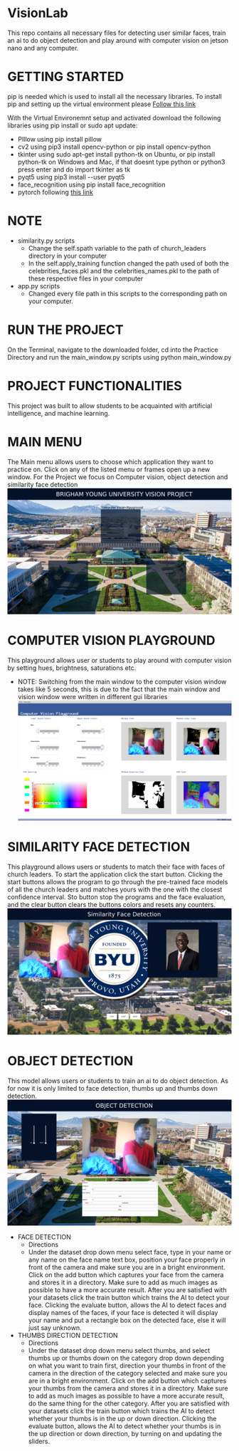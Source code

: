 # VisionLab
This repo contains all necessary files for detecting user similar faces, train an ai to do object detection and play around with computer vision on jetson nano and any computer.

# GETTING STARTED
pip is needed which is used to install all the necessary libraries. To install pip and setting up the virtual environment please [Follow this link](https://packaging.python.org/guides/installing-using-pip-and-virtual-environments/)

With the Virtual Environemnt setup and activated download the following libraries using pip install or sudo apt update:
* PIllow using pip install pillow
* cv2 using  pip3 install opencv-python or pip install opencv-python
* tkinter using sudo apt-get install python-tk on Ubuntu, or pip install python-tk on Windows and Mac, if that doesnt type python or python3 press enter and do import tkinter as tk
* pyqt5 using pip3 install --user pyqt5 
* face_recognition using pip install face_recognition
* pytorch following [this link](https://pytorch.org/get-started/locally/)

# NOTE
* similarity.py scripts
  *  Change the self.spath variable to the path of church_leaders directory in your computer
  *  In the self.apply_training function changed the path used of both the celebrities_faces.pkl and the celebrities_names.pkl to the path of these respective files in your computer
* app.py scripts
  *  Changed every file path in this scripts to the corresponding path on your computer.


# RUN THE PROJECT
On the Terminal, navigate to the downloaded folder, cd into the Practice Directory and run the main_window.py scripts using python main_window.py

# PROJECT FUNCTIONALITIES
This project was built to allow students to be acquainted with artificial intelligence, and machine learning.

 # MAIN MENU
  The Main menu allows users to choose which application they want to practice on. Click on any of the listed menu or frames open up a new window. For the Project we focus on Computer vision, object detection and similarity face detection
![Alt Text](https://github.com/chriswils95/VisionLab/blob/master/images/Screenshot%20from%202020-08-17%2009-44-29.png)

# COMPUTER VISION PLAYGROUND
This playground allows user or students to play around with computer vision by setting hues, brightness, saturations etc.
* NOTE: Switching from the main window to the computer vision window takes like 5 seconds, this is due to the fact that the main window and vision window were written in different gui libraries
![Alt Text](https://github.com/chriswils95/VisionLab/blob/master/images/Screenshot%20from%202020-08-17%2009-49-08.png)

# SIMILARITY FACE DETECTION
This playground allows users or students to match their face with faces of church leaders. To start the application click the start button. Clicking the start buttons allows the program to go through the pre-trained face models of all the church leaders and matches yours with the one with the closest confidence interval.
Sto button stop the programs and the face evaluation, and the clear button clears the buttons colors and resets any counters.
![Alt Text](https://github.com/chriswils95/VisionLab/blob/master/images/Screenshot%20from%202020-08-17%2009-46-18.png)

# OBJECT DETECTION
This model allows users or students to train an ai to do object detection. As for now it is only limited to face detection, thumbs up and thumbs down detection.
![Alt Text](https://github.com/chriswils95/VisionLab/blob/master/images/Screenshot%20from%202020-08-17%2009-46-33.png)
* FACE DETECTION
  * Directions
   * Under the dataset drop down menu select face, type in your name or any name on the face name text box, position your face properly in front of the camera and       make sure you are in a bright environment. Click on the add button which captures your face from the camera and stores it in a directory. Make sure to add as much images as possible to have a more accurate result. After you are satisfied with your datasets click the train button which trains the AI to detect your face. Clicking the evaluate button, allows the AI to detect faces and display names of the faces, if your face is detected it will display your name and put a rectangle box on the detected face, else it will just say unknown.
* THUMBS DIRECTION DETECTION
  * Directions
  * Under the dataset drop down menu select thumbs, and select thumbs up or thumbs down on the category drop down depending on what you want to train first, direction your thumbs in front of the camera in the direction of the category selected and make sure you are in a bright environment. Click on the add button which captures your thumbs from the camera and stores it in a directory. Make sure to add as much images as possible to have a more accurate result, do the same thing for the other category. After you are satisfied with your datasets click the train button which trains the AI to detect whether your thumbs is in the up or down direction. Clicking the evaluate button, allows the AI to detect whether your thumbs is in the up direction or down direction, by turning on and updating the sliders.



